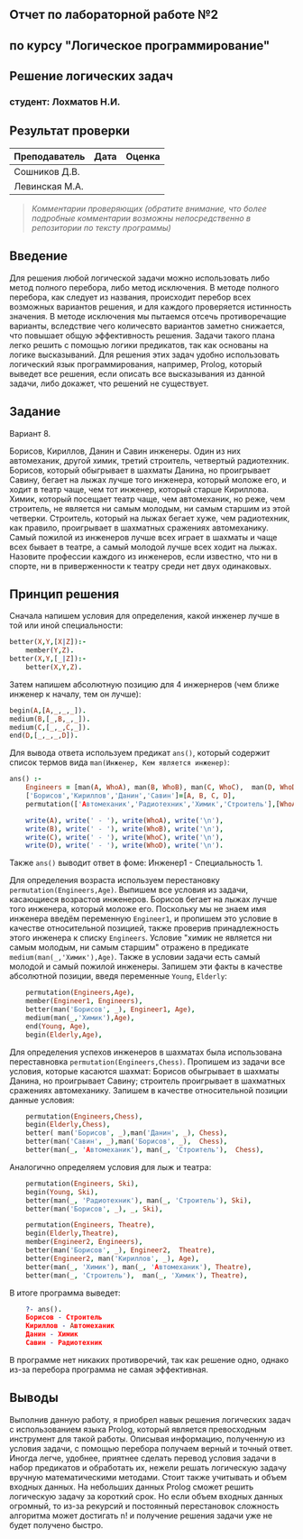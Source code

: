 ## Отчет по лабораторной работе №2
## по курсу "Логическое программирование"

## Решение логических задач

### студент: Лохматов Н.И.

## Результат проверки

| Преподаватель     | Дата         |  Оценка       |
|-------------------|--------------|---------------|
| Сошников Д.В. |              |               |
| Левинская М.А.|              |               |

> *Комментарии проверяющих (обратите внимание, что более подробные комментарии возможны непосредственно в репозитории по тексту программы)*


## Введение

Для решения любой логической задачи можно использовать либо метод полного перебора, либо метод исключения. В методе полного перебора, как следует из названия, происходит перебор всех возможных вариантов решения, и для каждого проверяется истинность значения. В методе исключения мы пытаемся отсечь противоречащие варианты, вследствие чего количесвто вариантов заметно снижается, что повышает общую эффективность решения. Задачи такого плана легко решить с помощью логики предикатов, так как основаны на логике высказываний. Для решения этих задач удобно использовать логический язык программирования, например, Prolog, который выведет все решения, если описать все высказывания из данной задачи, либо докажет, что решений не существует.

## Задание

Вариант 8. 

Борисов, Кириллов, Данин и Савин инженеры. Один из них автомеханик, другой химик, третий строитель, четвертый радиотехник. Борисов, который обыгрывает в шахматы Данина, но проигрывает Савину, бегает на лыжах лучше того инженера, который моложе его, и ходит в театр чаще, чем тот инженер, который старше Кириллова. Химик, который посещает театр чаще, чем автомеханик, но реже, чем строитель, не является ни самым молодым, ни самым старшим из этой четверки. Строитель, который на лыжах бегает хуже, чем радиотехник, как правило, проигрывает в шахматных сражениях автомеханику. Самый пожилой из инженеров лучше всех играет в шахматы и чаще всех бывает в театре, а самый молодой лучше всех ходит на лыжах. Назовите профессии каждого из инженеров, если известно, что ни в спорте, ни в приверженности к театру среди нет двух одинаковых.

## Принцип решения

Сначала напишем условия для определения, какой инженер лучше в той или иной специальности:

```prolog
better(X,Y,[X|Z]):-
    member(Y,Z).
better(X,Y,[_|Z]):-
    better(X,Y,Z).
```

Затем напишем абсолютную позицию для 4 инжернеров (чем ближе инженер к началу, тем он лучше):

```prolog
begin(A,[A,_,_,_]).
medium(B,[_,B,_,_]).
medium(C,[_,_,C,_]).
end(D,[_,_,_,D]).
```

Для вывода ответа используем предикат `ans()`, который содержит список термов вида `man(Инженер, Кем является инженер)`:

```prolog
ans() :-
    Engineers = [man(A, WhoA), man(B, WhoB), man(C, WhoC),  man(D, WhoD)],
    ['Борисов','Кириллов','Данин','Савин']=[A, B, C, D],
    permutation(['Aвтомеханик','Радиотехник','Химик','Строитель'],[WhoA, WhoB, WhoC, WhoD]),

    write(A), write(' - '), write(WhoA), write('\n'),
    write(B), write(' - '), write(WhoB), write('\n'),
    write(C), write(' - '), write(WhoC), write('\n'),
    write(D), write(' - '), write(WhoD), write('\n').
```

Также `ans()` выводит ответ в фоме: Инженер1 - Специальность 1.

Для определения возраста используем перестановку `permutation(Engineers,Age)`. Выпишем все условия из задачи, касающиеся возрастов инженеров. Борисов бегает на лыжах лучше того инженера, который моложе его. Поскольку мы не знаем имя инженера введём переменную `Engineer1`, и пропишем это условие в качестве относительной позицией, также проверив принадлежность этого инженера к списку `Engineers`. Условие "химик не является ни самым молодым, ни самым старшим" отражено в предикате `medium(man(_,'Химик'),Age)`. Также в условии задачи есть самый молодой и самый пожилой инженеры. Запишем эти факты в качестве абсолютной позиции, введя переменные `Young`, `Elderly`:

```prolog
    permutation(Engineers,Age),
    member(Engineer1, Engineers),
    better(man('Борисов', _), Engineer1, Age),
    medium(man(_,'Химик'),Age),
    end(Young, Age),
    begin(Elderly,Age),
```

Для определения успехов инженеров в шахматах была использована переставновка `permutation(Engineers,Chess)`. Пропишем из задачи все условия, которые касаются шахмат: Борисов обыгрывает в шахматы Данина, но проигрывает Савину; cтроитель проигрывает в шахматных сражениях автомеханику. Запишем в качестве относительной позиции данные условия:

```prolog
    permutation(Engineers,Chess),
    begin(Elderly,Chess),
    better( man('Борисов', _),man('Данин', _), Chess),
    better(man('Савин', _),man('Борисов', _),  Chess),
    better(man(_, 'Aвтомеханик'), man(_, 'Строитель'),  Chess),
```

Аналогично определяем условия для лыж и театра:

```prolog
    permutation(Engineers, Ski),
    begin(Young, Ski),
    better(man(_, 'Радиотехник'), man(_, 'Строитель'), Ski),
    better(man('Борисов', _), _, Ski),

    permutation(Engineers, Theatre),
    begin(Elderly,Theatre),
    member(Engineer2, Engineers),
    better(man('Борисов', _), Engineer2,  Theatre),
    better(Engineer2, man('Кириллов', _), Age),
    better(man(_, 'Химик'), man(_, 'Aвтомеханик'), Theatre),
    better(man(_, 'Строитель'),  man(_, 'Химик'), Theatre),
```

В итоге программа выведет:

```prolog
    ?- ans().
    Борисов - Строитель
    Кириллов - Aвтомеханик
    Данин - Химик
    Савин - Радиотехник
```

В программе нет никаких противоречий, так как решение одно, однако из-за перебора программа не самая эффективная.

## Выводы

Выполнив данную работу, я приобрел навык решения логических задач с использованием языка Prolog, который является превосходным инструмент для такой работы. Описывая информацию, полученную из условия задачи, с помощью перебора получаем верный и точный ответ. Иногда легче, удобнее, приятнее сделать перевод условия задачи в набор предикатов и обработать их, нежели решать логическую задачу вручную математическими методами. Стоит также учитывать и объем входных данных. На небольших данных Prolog сможет решить логическую задачу за короткий срок. Но если объем входных данных огромный, то из-за рекурсий и постоянный перестановок сложность алгоритма может достигать n! и получение решения задачи уже не будет получено быстро.




